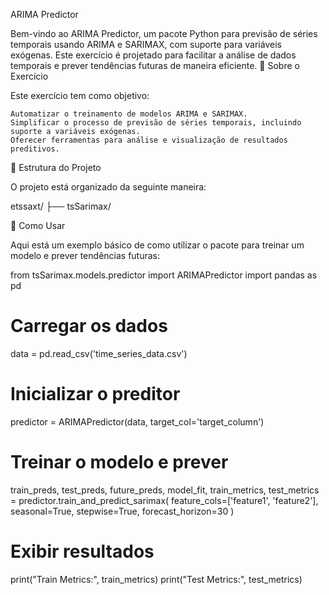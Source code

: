ARIMA Predictor

Bem-vindo ao ARIMA Predictor, um pacote Python para previsão de séries temporais usando ARIMA e SARIMAX, com suporte para variáveis exógenas. Este exercício é projetado para facilitar a análise de dados temporais e prever tendências futuras de maneira eficiente.
📌 Sobre o Exercício 

Este exercício tem como objetivo:

    Automatizar o treinamento de modelos ARIMA e SARIMAX.
    Simplificar o processo de previsão de séries temporais, incluindo suporte a variáveis exógenas.
    Oferecer ferramentas para análise e visualização de resultados preditivos.

📂 Estrutura do Projeto

O projeto está organizado da seguinte maneira:

etssaxt/ ├── tsSarimax/

🚀 Como Usar

Aqui está um exemplo básico de como utilizar o pacote para treinar um modelo e prever tendências futuras:

from tsSarimax.models.predictor import ARIMAPredictor
import pandas as pd

# Carregar os dados
data = pd.read_csv('time_series_data.csv')

# Inicializar o preditor
predictor = ARIMAPredictor(data, target_col='target_column')

# Treinar o modelo e prever
train_preds, test_preds, future_preds, model_fit, train_metrics, test_metrics = predictor.train_and_predict_sarimax(
    feature_cols=['feature1', 'feature2'],
    seasonal=True,
    stepwise=True,
    forecast_horizon=30
)

# Exibir resultados
print("Train Metrics:", train_metrics)
print("Test Metrics:", test_metrics)


